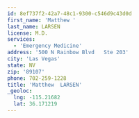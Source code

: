 ```yaml
---
id: 8ef737f2-42a7-48c1-9300-c546d9c43d0d
first_name: 'Matthew '
last_name: LARSEN
license: M.D.
services:
  - 'Emergency Medicine'
address: '500 N Rainbow Blvd   Ste 203'
city: 'Las Vegas'
state: NV
zip: '89107'
phone: 702-259-1228
title: 'Matthew  LARSEN'
_geoloc:
  lng: -115.21682
  lat: 36.171219
---
```

